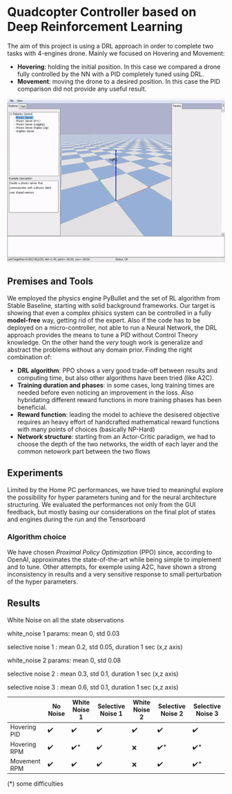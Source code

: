# Quadcopter Controller based on Deep Reinforcement Learning

The aim of this project is using a DRL approach in order to complete two tasks with 4-engines drone.
Mainly we focused on Hovering and Movement:
- **Hovering**: holding the initial position. In this case we compared a drone fully controlled by the NN with a PID completely tuned using DRL.
- **Movement**: moving the drone to a desired position. In this case the PID comparison did not provide any useful result.

<p align='center'>
  <img src="out/videos/move_rpm_1.5M_diff_start.gif" width="700" /> 
</p>


## Premises and Tools

We employed the physics engine PyBullet and the set of RL algorithm from Stable Baseline, starting with solid background frameworks. 
Our target is showing that even a complex phisics system can be controlled in a fully **model-free** way, getting rid of the expert. Also if the code has to be deployed on a micro-controller, not able to run a Neural Network, the DRL approach provides the means to tune a PID without Control Theory knowledge. 
On the other hand the *very* tough work is generalize and abstract the problems without any domain prior. Finding the right combination of:
- **DRL algorithm**: PPO shows a very good trade-off between results and computing time, but also other algorithms have been tried (like A2C).
- **Training duration and phases**: in some cases, long training times are needed before even noticing an improvement in the loss. Also hybridating different reward functions in more training phases has been beneficial.
- **Reward function**: leading the model to achieve the desisered objective requires an heavy effort of handcrafted mathematical reward functions with many points of choices (basically NP-Hard)
- **Network structure**: starting from an Actor-Critic paradigm, we had to choose the depth of the two networks, the width of each layer and the common netowork part between the two flows

## Experiments

Limited by the Home PC performances, we have tried to meaningful explore the possibility for hyper parameters tuning and for the neural architecture structuring. We evaluated the performances not only from the GUI feedback, but mostly basing our considerations on the final plot of states and engines during the run and the Tensorboard 

### Algorithm choice

We have chosen *Proximal Policy Optimization* (PPO) since, according to OpenAI, approximates the state-of-the-art while being simple to implement and to tune. Other attempts, for exemple using A2C, have shown a strong inconsistency in results and a very sensitive response to small perturbation of the hyper parameters.

## Results

White Noise on all the state observations

white_noise 1 params: mean 0, std 0.03

selective noise 1 : mean 0.2, std 0.05, duration 1 sec (x,z axis)

white_noise 2 params: mean 0, std 0.08

selective noise 2 : mean 0.3, std 0.1, duration 1 sec (x,z axis)

selective noise 3 : mean 0.6, std 0.1, duration 1 sec (x,z axis)



|              | No Noise             | White Noise 1       | Selective Noise 1 | White Noise 2       | Selective Noise 2   | Selective Noise 3   |
|--------------|----------------------|---------------------|-------------------|---------------------|---------------------|---------------------|
| Hovering PID | :heavy_check_mark:   | :heavy_check_mark:  | :heavy_check_mark:| :heavy_check_mark:  | :heavy_check_mark:  | :heavy_check_mark:  |
| Hovering RPM | :heavy_check_mark:   | :heavy_check_mark:* | :heavy_check_mark:| :x:                 | :heavy_check_mark:* | :heavy_check_mark:* |
| Movement RPM | :heavy_check_mark:   | :heavy_check_mark:  | :heavy_check_mark:| :x:                 | :heavy_check_mark:  | :heavy_check_mark:* |

(*) some difficulties

